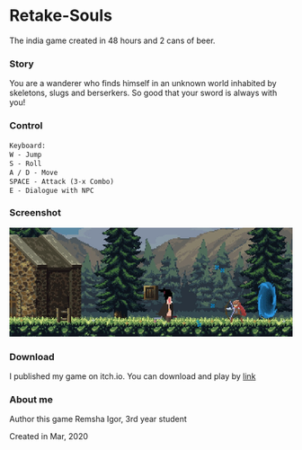 # Retake-Souls
The india game created in 48 hours and 2 cans of beer.

### Story
You are a wanderer who finds himself in an unknown world inhabited by skeletons, slugs and berserkers. So good that your sword is always with you!

### Control
```
Keyboard:
W - Jump
S - Roll
A / D - Move
SPACE - Attack (3-x Combo)
E - Dialogue with NPC
```

### Screenshot
![Screenshot](screenshot/image_1.jpg)

### Download
I published my game on itch.io. You can download and play by [link](https://vernikoff.itch.io/retake-souls)

### About me
Author this game Remsha Igor,
3rd year student

Created in Mar, 2020
